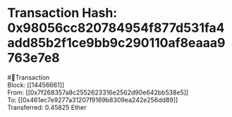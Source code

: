 
Transaction Hash: 0x98056cc820784954f877d531fa4add85b2f1ce9bb9c290110af8eaaa9763e7e8
====================================================================================
  
#💸Transaction  
Block: [[14456661]]  
From: [[0x7f268357a8c2552623316e2562d90e642bb538e5]]  
To: [[0x461ec7e9277a31207f9169b8309ea242e256dd89]]  
Transferred: 0.45825 Ether